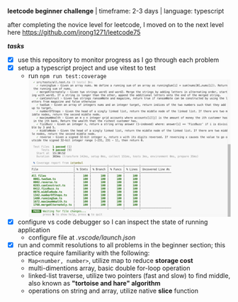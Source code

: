**leetcode beginner challenge** | timeframe: 2-3 days | language: typescript

after completing the novice level for leetcode, I moved on to the next level here
https://github.com/jrong1271/leetcode75

***tasks***
- [x] use this repository to monitor progress as I go through each problem
- [x] setup a typescript project and use vitest to test
  * run ```npm run test:coverage```
  ![](src/tests/coverage.png)
- [x] configure vs code debugger so I can inspect the state of running application   
  * configure file at *.vscode/launch.json*
- [x] run and commit resolutions to all problems in the beginner section;  this practice require familiarity with the following:
  * ```Map<number, number>```, utilize map to reduce **storage cost**
  * multi-dimentions array, basic double for-loop operation
  * linked-list traverse, utilize two pointers (fast and slow) to find middle, also known as **"tortoise and hare" algorithm**
  * operations on string and array, utilize native **slice** function

